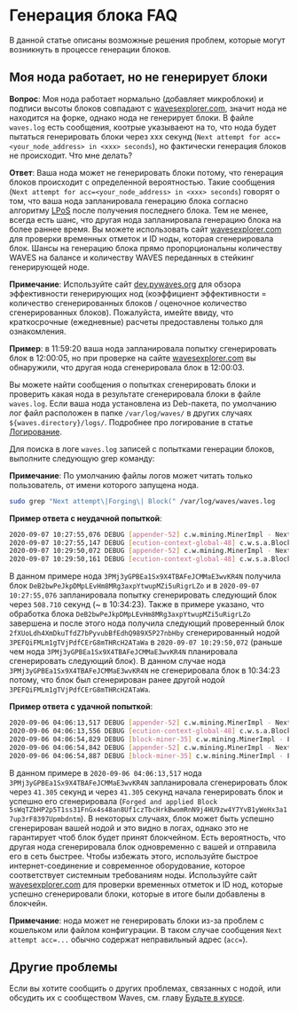 # Генерация блока FAQ

В данной статье описаны возможные решения проблем, которые могут возникнуть в процессе генерации блоков.

## Моя нода работает, но не генерирует блоки

**Вопрос**: Моя нода работает нормально (добавляет микроблоки) и подписи высоты блоков совпадают с [wavesexplorer.com](https://wavesexplorer.com/), значит нода не находится на форке, однако нода не генерирует блоки. В файле `waves.log` есть сообщения, коотрые указываеют на то, что нода будет пытаться генерировать блоки через xxx секунд (`Next attempt for acc=<your_node_address> in <xxx> seconds`), но фактически генерация блоков не происходит. Что мне делать?

**Ответ**: Ваша нода может не генерировать блоки потому, что генерация блоков происходит с определенной вероятностью. Такие сообщения (`Next attempt for acc=<your_node_address> in <xxx> seconds`) говорят о том, что ваша нода запланировала генерацию блока согласно алгоритму [LPoS](/ru/blockchain/glossary#lpos) после получения последнего блока. Тем не менее, всегда есть шанс, что другая нода запланировала генерацию блока на более раннее время. Вы можете использовать сайт [wavesexplorer.com](https://wavesexplorer.com/) для проверки временных отметок и ID ноды, которая сгенерировала блок. Шансы на генерацию блока прямо пропорциональны количеству WAVES на балансе и количеству WAVES переданных в стейкинг генерирующей ноде.

**Примечание**: Используйте сайт [dev.pywaves.org](https://dev.pywaves.org/) для обзора эффективности генерирующих нод (коэффициент эффективности = количество сгенерированных блоков / оценочное количество сгенерированных блоков). Пожалуйста, имейте ввиду, что краткосрочные (ежедневные) расчеты предоставлены только для ознакомления.

**Пример**: в 11:59:20 ваша нода запланировала попытку сгенерировать блок в 12:00:05, но при проверке на сайте [wavesexplorer.com](https://wavesexplorer.com/) вы обнаружили, что другая нода сгенерировала блок в 12:00:03.

Вы можете найти сообщения о попытках сгенерировать блоки и проверить какая нода в результате сгенерировала блоки в файле `waves.log`. Если ваша нода установлена из Deb-пакета, по умолчанию лог файл расположен в папке `/var/log/waves/` в других случаях `${waves.directory}/logs/`. Подробнее про логирование в статье [Логирование](/ru/waves-node/logging-configuration).

Для поиска в логе `waves.log` записей с попытками генерации блоков, выполните следующую grep команду:

**Примечание**: По умолчанию файлы логов может читать только пользователь, от имени которого запущена нода.

```bash
sudo grep "Next attempt\|Forging\| Block(" /var/log/waves/waves.log
```

**Пример ответа с неудачной попыткой**:

```bash
2020-09-07 10:27:55,076 DEBUG [appender-52] c.w.mining.MinerImpl - Next attempt for acc=3PMj3yGPBEa1Sx9X4TBAFeJCMMaE3wvKR4N in 508.710 seconds
2020-09-07 10:27:55,147 DEBUG [ecution-context-global-48] c.w.s.a.BlockAppender$ - [2ecdf572 134.209.30.86:56992] Appended Block(DeB2bwPeJkpDMpLEvHm8MRg3axpYtwupMZi5uRigrLZo,CPX3P6rvYttUhUFtM2MTHdJ4AALFyfdfDey5oH9CGJXP,3PJEPHsDNtfDRxxaja8wEp3mCXp5kpLYsLS,1599474474614,[])
2020-09-07 10:29:50,072 DEBUG [appender-52] c.w.mining.MinerImpl - Next attempt for acc=3PMj3yGPBEa1Sx9X4TBAFeJCMMaE3wvKR4N in 457.722 seconds
2020-09-07 10:29:50,161 DEBUG [ecution-context-global-48] c.w.s.a.BlockAppender$ - [7895562c 173.249.1.184:60940] Appended Block(2fXUoLdh4XmDkuTfdZ7bPyvubBfEdhQ989X5P27nbHby,8hs8fTy52sJyzJwxMb75A38JAxsEPjycMTyfCbbrW9XB,3PEFQiFMLm1gTVjPdfCErG8mTHRcH2ATaWa,1599474589929,[],600000000)
```

В данном примере нода `3PMj3yGPBEa1Sx9X4TBAFeJCMMaE3wvKR4N` получила блок `DeB2bwPeJkpDMpLEvHm8MRg3axpYtwupMZi5uRigrLZo` и в `2020-09-07 10:27:55,076` запланировала попытку сгенерировать следующий блок через `508.710` секунд (~ в 10:34:23). Также в примере указано, что обработка блока `DeB2bwPeJkpDMpLEvHm8MRg3axpYtwupMZi5uRigrLZo` завершена и после этого нода получила следующий проверенный блок `2fXUoLdh4XmDkuTfdZ7bPyvubBfEdhQ989X5P27nbHby` сгенерированный нодой `3PEFQiFMLm1gTVjPdfCErG8mTHRcH2ATaWa` в `2020-09-07 10:29:50,072` (раньше чем нода `3PMj3yGPBEa1Sx9X4TBAFeJCMMaE3wvKR4N` планировала сгенерировать следующий блок). В данном случае нода `3PMj3yGPBEa1Sx9X4TBAFeJCMMaE3wvKR4N` не сгенерировала блок в 10:34:23 потому, что блок был сгенерирован ранее другой нодой `3PEFQiFMLm1gTVjPdfCErG8mTHRcH2ATaWa`.

**Пример ответа с удачной попыткой**:

```bash
2020-09-06 04:06:13,517 DEBUG [appender-52] c.w.mining.MinerImpl - Next attempt for acc=3PMj3yGPBEa1Sx9X4TBAFeJCMMaE3wvKR4N in 41.305 seconds
2020-09-06 04:06:13,556 DEBUG [ecution-context-global-48] c.w.s.a.BlockAppender$ - [560c392d 5.189.182.6:52504] Appended Block(3bQwytTjwQCkQs2DWuoR5oqNKFtjAyDSftHQXrW2ALLQ29MpVBuX96231JW9joTGsYbbuyHaEuhrfUVvgFxdnJBs,2rTRaJqMrp2L3HvUfJ4FRQQGZGPM23kHVdhy1pAQucHLAvyG7QEHy6mMw9MfV7cjf7r2BDWYeyv7Eih3Uz83yVog,3P2HNUd5VUPLMQkJmctTPEeeHumiPN2GkTb,1599365173456,[],600000000)
2020-09-06 04:06:54,829 DEBUG [block-miner-35] c.w.mining.MinerImpl - Forging with <3PMj3yGPBEa1Sx9X4TBAFeJCMMaE3wvKR4N>, Time 41369 > Estimated Time 41361, balance 3485157657499, prev block 2qNW6zpp419atqZbstbwnAijUAmk55ggWiSvFLu6eDDSMuMciMta9f8aNXWh1HybQe2i2R2KwMcRrhHwd8by2Ya7 at 2228616 with target 61
2020-09-06 04:06:54,842 DEBUG [appender-52] c.w.mining.MinerImpl - Next attempt for acc=3PMj3yGPBEa1Sx9X4TBAFeJCMMaE3wvKR4N in 412.766 seconds
2020-09-06 04:06:54,887 DEBUG [block-miner-35] c.w.mining.MinerImpl - Forged and applied Block(5sWqTZbHP2p5T1ss31FnGx4s48an8Uf1czTbcHrkBwomRnN9j4HU9zw4Y7YvB1yWeHx3a17up3rF8397Upmbdntm,2qNW6zpp419atqZbstbwnAijUAmk55ggWiSvFLu6eDDSMuMciMta9f8aNXWh1HybQe2i2R2KwMcRrhHwd8by2Ya7,<3PMj3yGPBEa1Sx9X4TBAFeJCMMaE3wvKR4N>,1599365214825,[],2000000000) with cumulative score 525712542186004822512224
```

В данном примере в `2020-09-06 04:06:13,517` нода `3PMj3yGPBEa1Sx9X4TBAFeJCMMaE3wvKR4N` запланировала сгенерировать блок через `41.305` секунд и через `41.305` секунд начала генерировать блок и успешно его сгенерировала (`Forged and applied Block 5sWqTZbHP2p5T1ss31FnGx4s48an8Uf1czTbcHrkBwomRnN9j4HU9zw4Y7YvB1yWeHx3a17up3rF8397Upmbdntm`). В некоторых случаях, блок может быть успешно сгенерирован вашей нодой и это видно в логах, однако это не гарантирует чтоб блок будет принят блокчейном. Есть вероятность, что другая нода сгенерировала блок одновременно с вашей и отправила его в сеть быстрее. Чтобы избежать этого, используйте быстрое интернет-соединение и современное оборудование, которое соответствует системным требованиям ноды. Используйте сайт [wavesexplorer.com](https://wavesexplorer.com/) для проверки временных отметок и ID нод, которые успешно сгенерировали блоки, которые в итоге были добавлены в блокчейн.

**Примечание**: нода может не генерировать блоки из-за проблем с кошельком или файлом конфигурации. В таком случае сообщения `Next attempt acc=...` обычно содержат неправильный адрес (`acc=`).

## Другие проблемы

Если вы хотите сообщить о других проблемах, связанных с нодой, или обсудить их с сообществом Waves, см. главу [Будьте в курсе](/ru/keep-in-touch/).
